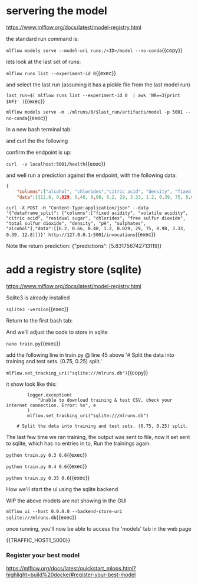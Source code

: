 
# servering the model

https://www.mlflow.org/docs/latest/model-registry.html

the standard run command is:

`mlflow models serve --model-uri runs:/<ID>/model --no-conda`{{copy}}

lets look at the last set of runs:


`mlflow runs list --experiment-id 0`{{exec}}

and select the last run (assuming it has a pickle file from the last model run)

`last_run=$( mlflow runs list --experiment-id 0  | awk 'NR==3{print $NF}' )`{{exec}}

`mlflow models serve -m ./mlruns/0/$last_run/artifacts/model -p 5001 --no-conda`{{exec}}

In a new bash terminal tab:

and curl the the following

confirm the endpoint is up:

`curl  -v localhost:5001/health`{{exec}}

and well run a prediction against the endpoint, with the following data:

```json
{
    "columns":["alcohol", "chlorides","citric acid", "density", "fixed acidity", "free sulfur dioxide", "pH", "residual sugar", "sulphates", "total sulfur dioxide", "volatile acidity"],
    "data":[[12.8, 0.029, 0.48, 0.98, 6.2, 29, 3.33, 1.2, 0.39, 75, 0.66]]
```


`curl -X POST -H "Content-Type:application/json" --data '{"dataframe_split": {"columns":["fixed acidity", "volatile acidity", "citric acid", "residual sugar", "chlorides", "free sulfur dioxide", "total sulfur dioxide", "density", "pH", "sulphates", "alcohol"],"data":[[6.2, 0.66, 0.48, 1.2, 0.029, 29, 75, 0.98, 3.33, 0.39, 12.8]]}}' http://127.0.0.1:5001/invocations`{{exec}}


Note the return prediction: {"predictions": [5.831756742713119]}

# add a  registry store (sqlite)

https://www.mlflow.org/docs/latest/model-registry.html

Sqlite3 is already installed

`sqlite3 -version`{{exec}}

Return to the first bash tab:

And we'll adjust the code to store in sqlite

`nano train.py`{{exec}}

add the following line in train.py @ line 45 above '# Split the data into training and test sets. (0.75, 0.25) split.'

`mlflow.set_tracking_uri("sqlite:///mlruns.db")`{{copy}}

it show look like this:
```
        logger.exception(
            "Unable to download training & test CSV, check your internet connection. Error: %s", e
        )
        mlflow.set_tracking_uri("sqlite:///mlruns.db")

    # Split the data into training and test sets. (0.75, 0.25) split.
```

The last few time we ran training, the output was sent to file, now it set sent to sqlite, which has no entries in to, Run the trainings again:



`python train.py 0.3 0.6`{{exec}}

`python train.py 0.4 0.6`{{exec}}

`python train.py 0.35 0.6`{{exec}}


How we'll start the ui using the sqlite backend

WIP the above models are not showing in the GUI

`mlflow ui --host 0.0.0.0 --backend-store-uri sqlite:///mlruns.db`{{exec}}

once running, you'll now be able to access the 'models' tab in the web page

{{TRAFFIC_HOST1_5000}}

### Register your best model

https://mlflow.org/docs/latest/quickstart_mlops.html?highlight=build%20docker#register-your-best-model


